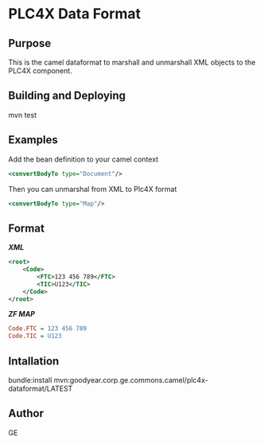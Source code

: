 # PLC4X Data Format 

Purpose
-------
This is the camel dataformat to marshall and unmarshall XML objects to the PLC4X component.  


Building and Deploying
----------------------
 mvn test  

Examples
--------

Add the bean definition to your camel context

```xml
<convertBodyTo type="Document"/>
```

Then you can unmarshal from XML to Plc4X format  
```xml
<convertBodyTo type="Map"/>
```

Format
-------  

***XML***
```xml
<root>
    <Code>
        <FTC>123 456 789</FTC>
        <TIC>U123</TIC>
    </Code>
</root>
```


***ZF MAP***
```ini
Code.FTC = 123 456 789
Code.TIC = U123                                      
```



Intallation
-----------
bundle:install mvn:goodyear.corp.ge.commons.camel/plc4x-dataformat/LATEST

Author
------
GE